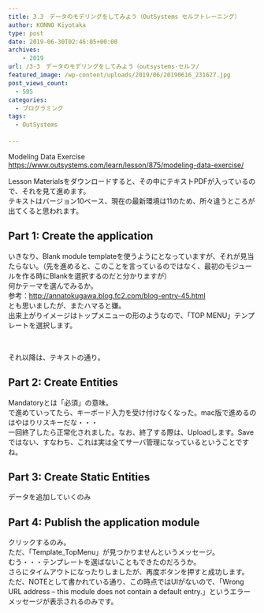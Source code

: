 ```yaml
---
title: 3.3　データのモデリングをしてみよう（OutSystems セルフトレーニング）
author: KONNO Kiyotaka
type: post
date: 2019-06-30T02:46:05+00:00
archives:
    - 2019
url: /3-3　データのモデリングをしてみよう（outsystems-セルフ/
featured_image: /wp-content/uploads/2019/06/20190616_231627.jpg
post_views_count:
  - 595
categories:
  - プログラミング
tags:
  - OutSystems

---
```

Modeling Data Exercise  
<a rel="noreferrer noopener" target="_blank" href="https://www.outsystems.com/learn/lesson/875/modeling-data-exercise/">https://www.outsystems.com/learn/lesson/875/modeling-data-exercise/</a>

Lesson Materialsをダウンロードすると、その中にテキストPDFが入っているので、それを見て進めます。  
テキストはバージョン10ベース、現在の最新環境は11のため、所々違うところが出てくると思われます。

## Part 1: Create the application

いきなり、Blank module templateを使うようにとなっていますが、それが見当たらない。（先を進めると、このことを言っているのではなく、最初のモジュールを作る時にBlankを選択するのだと分かりますが）  
何かテーマを選んでみるか。  
参考：<a rel="noreferrer noopener" target="_blank" href="http://annatokugawa.blog.fc2.com/blog-entry-45.html">http://annatokugawa.blog.fc2.com/blog-entry-45.html</a>  
とも思いましたが、またハマると嫌。  
出来上がりイメージはトップメニューの形のようなので、「TOP MENU」テンプレートを選択します。<figure class="wp-block-image">

<img src="/uploads/2019/06/スクリーンショット-2019-06-30-10.09.08.png?ssl=1" alt="" class="wp-image-3013" srcset="/uploads/2019/06/スクリーンショット-2019-06-30-10.09.08.png?w=640&ssl=1 640w, /uploads/2019/06/スクリーンショット-2019-06-30-10.09.08.png?resize=300%2C244&ssl=1 300w" sizes="(max-width: 640px) 100vw, 640px" data-recalc-dims="1" /> </figure> 

それ以降は、テキストの通り。

## Part 2: Create Entities

Mandatoryとは「必須」の意味。  
で進めていってたら、キーボード入力を受け付けなくなった。mac版で進めるのはやはりリスキーだな・・・  
一回終了したら正常化されました。なお、終了する際は、Uploadします。Saveではない、すなわち、これは実は全てサーバ管理になっているということですね。

## Part 3: Create Static Entities

データを追加していくのみ

## Part 4: Publish the application module

クリックするのみ。  
ただ、「Template_TopMenu」が見つかりませんというメッセージ。  
むう・・・テンプレートを選ばないこともできたのだろうか。  
さらにタイムアウトになったりしましたが、再度ボタンを押すと成功します。  
ただ、NOTEとして書かれている通り、この時点ではUIがないので、「Wrong URL address &#8211; this module does not contain a default entry.」というエラーメッセージが表示されるのみです。